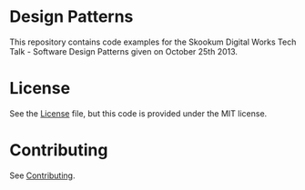 Design Patterns
===============

This repository contains code examples for the Skookum Digital Works Tech Talk - Software Design Patterns given on October 25th 2013.

# License

See the [License](LICENSE) file, but this code is provided under the MIT license.

# Contributing

See [Contributing](CONTRIBUTING.md).
